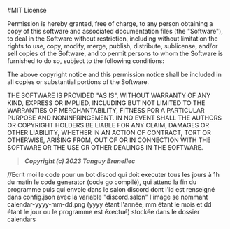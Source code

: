#MIT License

Permission is hereby granted, free of charge, to any person obtaining a copy
of this software and associated documentation files (the "Software"), to deal
in the Software without restriction, including without limitation the rights
to use, copy, modify, merge, publish, distribute, sublicense, and/or sell
copies of the Software, and to permit persons to whom the Software is
furnished to do so, subject to the following conditions:

The above copyright notice and this permission notice shall be included in all
copies or substantial portions of the Software.

THE SOFTWARE IS PROVIDED "AS IS", WITHOUT WARRANTY OF ANY KIND, EXPRESS OR
IMPLIED, INCLUDING BUT NOT LIMITED TO THE WARRANTIES OF MERCHANTABILITY,
FITNESS FOR A PARTICULAR PURPOSE AND NONINFRINGEMENT. IN NO EVENT SHALL THE
AUTHORS OR COPYRIGHT HOLDERS BE LIABLE FOR ANY CLAIM, DAMAGES OR OTHER
LIABILITY, WHETHER IN AN ACTION OF CONTRACT, TORT OR OTHERWISE, ARISING FROM,
OUT OF OR IN CONNECTION WITH THE SOFTWARE OR THE USE OR OTHER DEALINGS IN THE
SOFTWARE.

> ***Copyright (c) 2023 Tanguy Branellec***

//Ecrit moi le code pour un bot discod qui doit executer tous les jours à 1h du matin le code generator (code go compilé), qui attend la fin du programme puis qui envoie dans le salon discord dont l'id est renseigné dans config.json avec la variable "discord.salon" l'image se nommant calendar-yyyy-mm-dd.png (yyyy étant l'année, mm étant le mois et dd étant le jour ou le programme est éxectué) stockée dans le dossier calendars